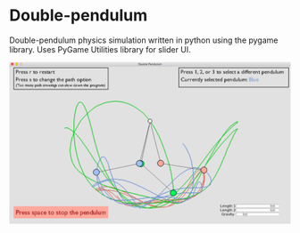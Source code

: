 # Double-pendulum
Double-pendulum physics simulation written in python using the pygame library.
Uses PyGame Utilities library for slider UI.

![alt text](screenshot.png)
